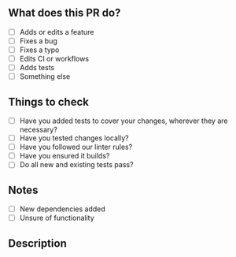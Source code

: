 ## What does this PR do?

- [ ] Adds or edits a feature
- [ ] Fixes a bug
- [ ] Fixes a typo
- [ ] Edits CI or workflows
- [ ] Adds tests
- [ ] Something else

## Things to check

- [ ] Have you added tests to cover your changes, wherever they are necessary?
- [ ] Have you tested changes locally?
- [ ] Have you followed our linter rules?
- [ ] Have you ensured it builds?
- [ ] Do all new and existing tests pass?

## Notes

- [ ] New dependencies added
- [ ] Unsure of functionality

## Description

<!-- Write your description here. If this fixes an issue, tag it with #IssueID. -->
